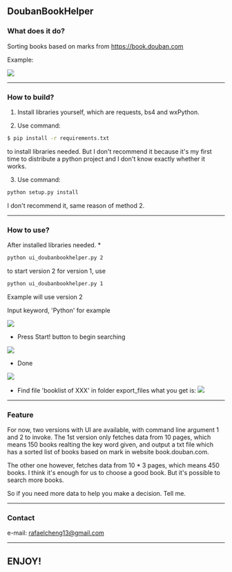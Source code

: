 ## DoubanBookHelper


### What does it do?
Sorting books based on marks from https://book.douban.com

Example:

![](https://raw.githubusercontent.com/Rafael-Cheng/doubanBooks/master/resources/4.png)

----

### How to build?
1. Install libraries yourself, which are requests, bs4 and wxPython.

2. Use command: 
```Bash
$ pip install -r requirements.txt 
```
to install libraries needed.
But I don't recommend it because it's my first time to distribute a python
project and I don't know exactly whether it works.

3. Use command: 
```Bash
python setup.py install 
```
I don't recommend it, same reason of method 2.

----

### How to use?
After installed libraries needed.
*
```Bash
python ui_doubanbookhelper.py 2
```
to start version 2
for version 1, use
```Bash
python ui_doubanbookhelper.py 1
```

Example will use version 2

Input keyword, 'Python' for example

![](https://raw.githubusercontent.com/Rafael-Cheng/doubanBooks/master/resources/1.png)

* Press Start! button to begin searching

![](https://raw.githubusercontent.com/Rafael-Cheng/doubanBooks/master/resources/2.png)

* Done

![](https://raw.githubusercontent.com/Rafael-Cheng/doubanBooks/master/resources/3.png)

* Find file 'booklist of XXX' in folder export_files
what you get is:
![](https://raw.githubusercontent.com/Rafael-Cheng/doubanBooks/master/resources/4.png)

----

### Feature
For now, two versions with UI are available, with command line argument 1 and
2 to invoke.
The 1st version only fetches data from 10 pages, which means 150 books 
realting the key word given, and output a txt file which has a sorted list 
of books based on mark in website book.douban.com.

The other one however, fetches data from 10 * 3 pages, which means 450 books. 
I think it's enough for us to choose a good book. But it's possible to 
search more books.

So if you need more data to help you make a decision. Tell me.

----

### Contact
e-mail: rafaelcheng13@gmail.com

----

## ENJOY!
